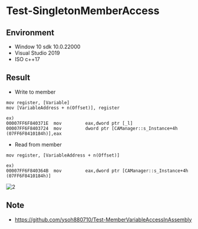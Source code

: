 # Test-SingletonMemberAccess

## Environment

- Window 10 sdk 10.0.22000  
- Visual Studio 2019  
- ISO c++17  

## Result

- Write to member

```
mov register, [Variable]  
mov [VariableAddress + n(Offset)], register  

ex)  
00007FF6F840371E  mov         eax,dword ptr [_l]  
00007FF6F8403724  mov         dword ptr [CAManager::s_Instance+4h (07FF6F8410184h)],eax  
```

- Read from member

```
mov register, [VariableAddress + n(Offset)]  

ex)  
00007FF6F840364B  mov         eax,dword ptr [CAManager::s_Instance+4h (07FF6F8410184h)]  
```

![2](2.png)

## Note

- https://github.com/ysoh880710/Test-MemberVariableAccessInAssembly
